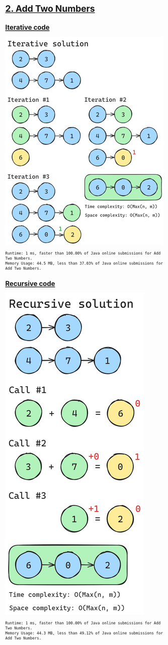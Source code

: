 # [2. Add Two Numbers](https://leetcode.com/problems/add-two-numbers)

## [Iterative code](https://github.com/alexengrig/leetcode/blob/main/src/main/java/dev/alexengrig/leetcode/_2_add_two_numbers/IterativeSolution.java)

![solution](iterative.png)

```
Runtime: 1 ms, faster than 100.00% of Java online submissions for Add Two Numbers.
Memory Usage: 44.5 MB, less than 37.03% of Java online submissions for Add Two Numbers.
```

## [Recursive code](https://github.com/alexengrig/leetcode/blob/main/src/main/java/dev/alexengrig/leetcode/_2_add_two_numbers/RecursiveSolution.java)

![solution](recursive.png)

```
Runtime: 1 ms, faster than 100.00% of Java online submissions for Add Two Numbers.
Memory Usage: 44.3 MB, less than 49.12% of Java online submissions for Add Two Numbers.
```
